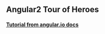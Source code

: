 ## Angular2 Tour of Heroes

#### [Tutorial from angular.io docs](https://angular.io/docs/ts/latest/tutorial/)
